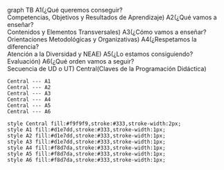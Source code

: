 graph TB
    A1(¿Qué queremos conseguir? <br> Competencias, Objetivos y Resultados de Aprendizaje)
    A2(¿Qué vamos a enseñar? <br> Contenidos y Elementos Transversales)
    A3(¿Cómo vamos a enseñar? <br> Orientaciones Metodológicas y Organizativas)
    A4(¿Respetamos la diferencia? <br> Atención a la Diversidad y NEAE)
    A5(¿Lo estamos consiguiendo? <br> Evaluación)
    A6(¿Qué orden vamos a seguir? <br> Secuencia de UD o UT)
    Central(Claves de la Programación Didáctica)

    Central --- A1
    Central --- A2
    Central --- A3
    Central --- A4
    Central --- A5
    Central --- A6

    style Central fill:#f9f9f9,stroke:#333,stroke-width:2px;
    style A1 fill:#d1e7dd,stroke:#333,stroke-width:1px;
    style A2 fill:#d1e7dd,stroke:#333,stroke-width:1px;
    style A3 fill:#d1e7dd,stroke:#333,stroke-width:1px;
    style A4 fill:#f8d7da,stroke:#333,stroke-width:1px;
    style A5 fill:#f8d7da,stroke:#333,stroke-width:1px;
    style A6 fill:#f8d7da,stroke:#333,stroke-width:1px;
